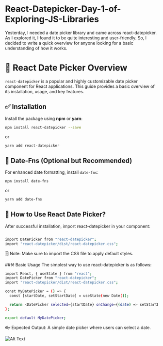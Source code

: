 # React-Datepicker-Day-1-of-Exploring-JS-Libraries
Yesterday, I needed a date picker library and came across react-datepicker. As I explored it, I found it to be quite interesting and user-friendly. So, I decided to write a quick overview for anyone looking for a basic understanding of how it works.

# 📅 React Date Picker Overview  

`react-datepicker` is a popular and highly customizable date picker component for React applications. This guide provides a basic overview of its installation, usage, and key features.  

## ✅ Installation  

Install the package using **npm** or **yarn**:  

```sh
npm install react-datepicker --save
```
or

```sh
yarn add react-datepicker
```

## 📌 Date-Fns (Optional but Recommended)
For enhanced date formatting, install `date-fns`:

```sh
npm install date-fns
```
or 

```sh
yarn add date-fns
```

## 🚀 How to Use React Date Picker?
After successful installation, import react-datepicker in your component:

```sh

import DatePicker from "react-datepicker";
import "react-datepicker/dist/react-datepicker.css";

```
🗒️ Note: Make sure to import the CSS file to apply default styles.

##⚒️ Basic Usage
The simplest way to use react-datepicker is as follows:

```sh
import React, { useState } from "react";
import DatePicker from "react-datepicker";
import "react-datepicker/dist/react-datepicker.css";

const MyDatePicker = () => {
  const [startDate, setStartDate] = useState(new Date());

  return <DatePicker selected={startDate} onChange={(date) => setStartDate(date)} />;
};

export default MyDatePicker;

```

👓 Expected Output:
A simple date picker where users can select a date.

![Alt Text](https://raw.githubusercontent.com/YourUsername/YourRepo/main/assets/images/your-image.png)
